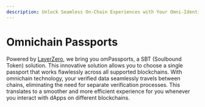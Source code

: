 ```yaml
---
description: Unlock Seamless On-Chain Experiences with Your Omni-Identity
---
```


# Omnichain Passports

Powered by [LayerZero](https://layerzero.network), we bring you omPassports, a SBT (Soulbound Token) solution. This innovative solution allows you to choose a single passport that works flawlessly across all supported blockchains. With omnichain technology, your verified data seamlessly travels between chains, eliminating the need for separate verification processes. This translates to a smoother and more efficient experience for you whenever you interact with dApps on different blockchains.
